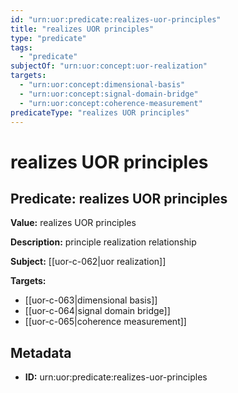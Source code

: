 ```yaml
---
id: "urn:uor:predicate:realizes-uor-principles"
title: "realizes UOR principles"
type: "predicate"
tags:
  - "predicate"
subjectOf: "urn:uor:concept:uor-realization"
targets:
  - "urn:uor:concept:dimensional-basis"
  - "urn:uor:concept:signal-domain-bridge"
  - "urn:uor:concept:coherence-measurement"
predicateType: "realizes UOR principles"
---
```


# realizes UOR principles

## Predicate: realizes UOR principles

**Value:** realizes UOR principles

**Description:** principle realization relationship

**Subject:** [[uor-c-062|uor realization]]

**Targets:**

- [[uor-c-063|dimensional basis]]
- [[uor-c-064|signal domain bridge]]
- [[uor-c-065|coherence measurement]]

## Metadata

- **ID:** urn:uor:predicate:realizes-uor-principles

